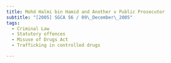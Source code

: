 ```yaml
---
title: Mohd Halmi bin Hamid and Another v Public Prosecutor 
subtitle: "[2005] SGCA 56 / 09\_December\_2005"
tags:
  - Criminal Law
  - Statutory offences
  - Misuse of Drugs Act
  - Trafficking in controlled drugs

---
```


